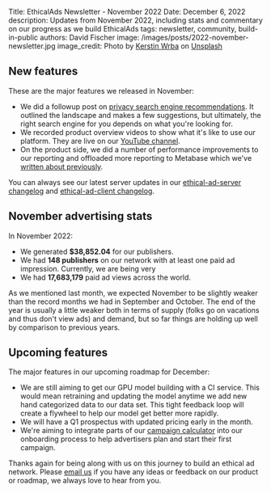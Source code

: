 Title: EthicalAds Newsletter - November 2022
Date: December 6, 2022
description: Updates from November 2022, including stats and commentary on our progress as we build EthicalAds
tags: newsletter, community, build-in-public
authors: David Fischer
image: /images/posts/2022-november-newsletter.jpg
image_credit: <span>Photo by <a href="https://unsplash.com/@kerstinwrba?utm_source=unsplash&utm_medium=referral&utm_content=creditCopyText">Kerstin Wrba</a> on <a href="https://unsplash.com/s/photos/thanksgiving?utm_source=unsplash&utm_medium=referral&utm_content=creditCopyText">Unsplash</a></span>



## New features

These are the major features we released in November:

* We did a followup post on [privacy search engine recommendations]({filename}../posts/2022-best-search-engines-for-your-privacy.md).
  It outlined the landscape and makes a few suggestions,
  but ultimately, the right search engine for you depends on what you're looking for.
* We recorded product overview videos to show what it's like to use our platform.
  They are live on our [YouTube channel](https://youtube.com/@ethicalads).
* On the product side, we did a number of performance improvements to our reporting
  and offloaded more reporting to Metabase which we've
  [written about previously]({filename}../posts/2021-visualizing-ad-data-at-ethicalads.md).

You can always see our latest server updates in our [ethical-ad-server changelog](https://ethical-ad-server.readthedocs.io/en/latest/developer/changelog.html) and [ethical-ad-client changelog](https://ethical-ad-client.readthedocs.io/en/latest/changelog.html).


## November advertising stats

[comment]: https://server.ethicalads.io/publisher/all/report/?start_date=2022-11-01&end_date=2022-11-30&campaign_type=paid&revenue_share_percentage=All+shares&sort=name

In November 2022:

* We generated **$38,852.04** for our publishers.
* We had **148 publishers** on our network with at least one paid ad impression.
  Currently, we are being very
* We had **17,683,179** paid ad views across the world.

As we mentioned last month, we expected November to be slightly weaker
than the record months we had in September and October.
The end of the year is usually a little weaker both in terms of supply
(folks go on vacations and thus don't view ads) and demand,
but so far things are holding up well by comparison to previous years.



## Upcoming features

The major features in our upcoming roadmap for December:

* We are still aiming to get our GPU model building with a CI service.
  This would mean retraining and updating the model anytime
  we add new hand categorized data to our data set.
  This tight feedback loop will create a flywheel to help our model get better more rapidly.
* We will have a Q1 prospectus with updated pricing early in the month.
* We're aiming to integrate parts of our [campaign calculator]({filename}../pages/advertisers-calculator.md)
  into our onboarding process to help advertisers plan and start their first campaign.

Thanks again for being along with us on this journey to build an ethical ad network.
Please [email us](mailto:ads@ethicalads.io) if you have any ideas or feedback on our product or roadmap,
we always love to hear from you.
